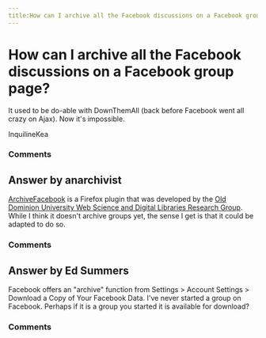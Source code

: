 ```yaml
---
title:How can I archive all the Facebook discussions on a Facebook group page?
---
```

How can I archive all the Facebook discussions on a Facebook group page?
=====================
It used to be do-able with DownThemAll (back before Facebook went all
crazy on Ajax). Now it's impossible.

InquilineKea

### Comments ###


Answer by anarchivist
----------------
[ArchiveFacebook](https://addons.mozilla.org/en-US/firefox/addon/archivefacebook/)
is a Firefox plugin that was developed by the [Old Dominion University
Web Science and Digital Libraries Research
Group](http://ws-dl.blogspot.com/). While I think it doesn't archive
groups yet, the sense I get is that it could be adapted to do so.

### Comments ###

Answer by Ed Summers
----------------
Facebook offers an "archive" function from Settings \> Account Settings
\> Download a Copy of Your Facebook Data. I've never started a group on
Facebook. Perhaps if it is a group you started it is available for
download?

### Comments ###

